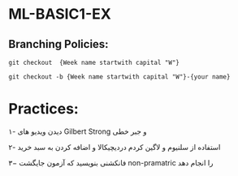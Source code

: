 # ML-BASIC1-EX
## Branching Policies:
`git checkout  {Week name startwith capital "W"}`

`git checkout -b {Week name startwith capital "W"}-{your name}`

# Practices:

۱- دیدن ویدیو های Gilbert Strong و جبر خطی

۲- استفاده از سلنیوم و لاگین کردم دردیچیکالا و اضافه کردن به سبد خرید

۳− فانکشنی بنویسید که آزمون جایگشت non-pramatric را انجام دهد

